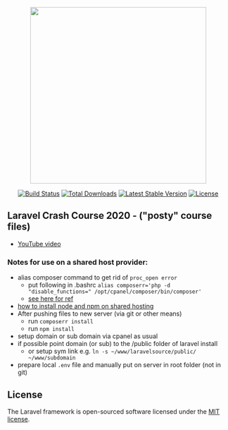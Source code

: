 <p align="center"><a href="https://laravel.com" target="_blank"><img src="https://raw.githubusercontent.com/laravel/art/master/logo-lockup/5%20SVG/2%20CMYK/1%20Full%20Color/laravel-logolockup-cmyk-red.svg" width="400"></a></p>

<p align="center">
<a href="https://travis-ci.org/laravel/framework"><img src="https://travis-ci.org/laravel/framework.svg" alt="Build Status"></a>
<a href="https://packagist.org/packages/laravel/framework"><img src="https://img.shields.io/packagist/dt/laravel/framework" alt="Total Downloads"></a>
<a href="https://packagist.org/packages/laravel/framework"><img src="https://img.shields.io/packagist/v/laravel/framework" alt="Latest Stable Version"></a>
<a href="https://packagist.org/packages/laravel/framework"><img src="https://img.shields.io/packagist/l/laravel/framework" alt="License"></a>
</p>

## Laravel Crash Course 2020 - ("posty" course files)

* <a href="https://www.youtube.com/watch?v=MFh0Fd7BsjE&ab_channel=TraversyMedia">YouTube video</a>

### Notes for use on a shared host provider:

* alias composer command to get rid of ```proc_open error```  
  * put following in .bashrc ```alias composerr='php -d "disable_functions=" /opt/cpanel/composer/bin/composer' ```  
  * [see here for ref](https://github.com/composer/composer/issues/9253)
* [how to install node and npm on shared hosting](https://medium.com/@SimonEast/how-to-install-node-js-on-cpanel-shared-hosting-66b4ac3183cf)  
* After pushing files to new server (via git or other means)  
  * run ```composerr install```  
  * run ```npm install```  
* setup domain or sub domain via cpanel as usual
* if possible point domain (or sub) to the /public folder of laravel install  
  * or setup sym link e.g. ```ln -s ~/www/laravelsource/public/ ~/www/subdomain```
* prepare local ```.env``` file and manually put on server in root folder (not in git)    


## License

The Laravel framework is open-sourced software licensed under the [MIT license](https://opensource.org/licenses/MIT).
